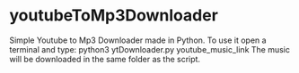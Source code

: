 # youtubeToMp3Downloader

Simple Youtube to Mp3 Downloader made in Python.
To use it open a terminal and type: python3 ytDownloader.py youtube_music_link 
The music will be downloaded in the same folder as the script.